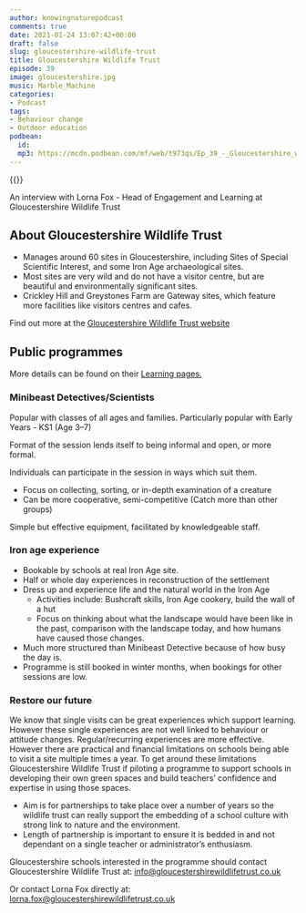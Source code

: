 ```yaml
---
author: knowingnaturepodcast
comments: true
date: 2021-01-24 13:07:42+00:00
draft: false
slug: gloucestershire-wildlife-trust
title: Gloucestershire Wildlife Trust
episode: 39
image: gloucestershire.jpg
music: Marble_Machine
categories:
- Podcast
tags:
- Behaviour change
- Outdoor education
podbean:
  id:
  mp3: https://mcdn.podbean.com/mf/web/t973qs/Ep_39_-_Gloucestershire_wildlife_trust6ce02.mp3
---
```


{{<podcast-player>}}

An interview with Lorna Fox - Head of Engagement and Learning at
Gloucestershire Wildlife Trust

## About Gloucestershire Wildlife Trust

  * Manages around 60 sites in Gloucestershire, including Sites of Special Scientific Interest, and some Iron Age archaeological sites.
  * Most sites are very wild and do not have a visitor centre, but are beautiful and environmentally significant sites.
  * Crickley Hill and Greystones Farm are Gateway sites, which feature more facilities like visitors centres and cafes.

Find out more at the [Gloucestershire Wildlife Trust website](https://www.gloucestershirewildlifetrust.co.uk/)

## Public programmes

More details can be found on their [Learning pages. ](https://www.gloucestershirewildlifetrust.co.uk/learning)

### Minibeast Detectives/Scientists

Popular with classes of all ages and families. Particularly popular with Early
Years - KS1 (Age 3–7)

Format of the session lends itself to being informal and open, or more formal.

Individuals can participate in the session in ways which suit them.

  * Focus on collecting, sorting, or in-depth examination of a creature
  * Can be more cooperative, semi-competitive (Catch more than other groups)

Simple but effective equipment, facilitated by knowledgeable staff.

### Iron age experience

  * Bookable by schools at real Iron Age site.
  * Half or whole day experiences in reconstruction of the settlement
  * Dress up and experience life and the natural world in the Iron Age
    * Activities include: Bushcraft skills, Iron Age cookery, build the wall of a hut
    * Focus on thinking about what the landscape would have been like in the past, comparison with the landscape today, and how humans have caused those changes.
  * Much more structured than Minibeast Detective because of how busy the day is.
  * Programme is still booked in winter months, when bookings for other sessions are low.

### Restore our future

We know that single visits can be great experiences which support learning.
However these single experiences are not well linked to behaviour or attitude
changes. Regular/recurring experiences are more effective. However there are
practical and financial limitations on schools being able to visit a site
multiple times a year. To get around these limitations Gloucestershire
Wildlife Trust if piloting a programme to support schools in developing their
own green spaces and build teachers’ confidence and expertise in using those
spaces.

  * Aim is for partnerships to take place over a number of years so the wildlife trust can really support the embedding of a school culture with strong link to nature and the environment.
  * Length of partnership is important to ensure it is bedded in and not dependant on a single teacher or administrator’s enthusiasm.

Gloucestershire schools interested in the programme should contact Gloucestershire Wildlife Trust at: info@gloucestershirewildlifetrust.co.uk

Or contact Lorna Fox directly at: lorna.fox@gloucestershirewildlifetrust.co.uk

